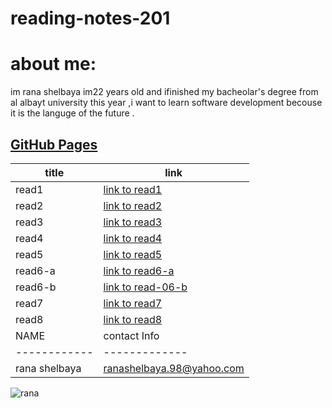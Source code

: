 # reading-notes-201
# about me:
im rana shelbaya im22 years old and ifinished my bacheolar's degree from al albayt university this year ,i want to learn software development becouse it is the languge of the future .
## [GitHub Pages](https://github.com/RANA469) 


| title | link |
| ----- | --------------------------------------------------------------- |
| read1 | [link to read1]() |
| read2 |[link to read2]()|
|read3|[link to read3]()|
|read4|[link to read4]()|
| read5|[link to read5]()|
| read6-a|[link to read6-a]()|
| read6-b |[link to read-06-b]()|
| read7| [link to read7]() |
| read8 | [link to read8]() |
| NAME | contact Info |
|------------ | ------------- |
|rana shelbaya |ranashelbaya.98@yahoo.com|

![rana ](https://th.bing.com/th/id/OIP.d2ZlTzSoMFASlUF12NJbZgHaD3?pid=Api&w=1640&h=856&rs=1) 

